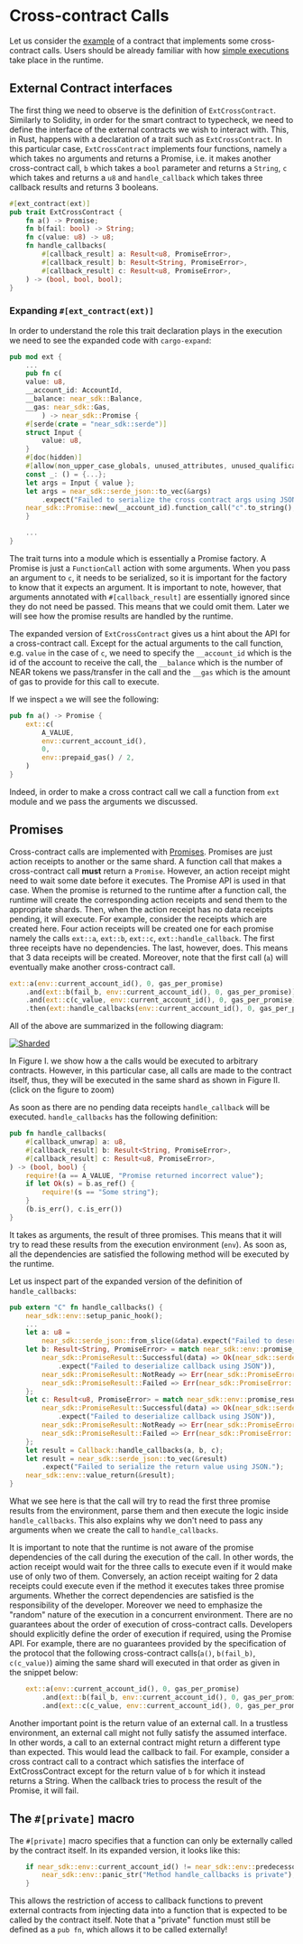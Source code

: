 # Cross-contract Calls

Let us consider the [example](https://github.com/near/near-sdk-rs/blob/master/examples/callback-results/src/lib.rs) of a contract that implements some cross-contract calls. Users should be already familiar with how [simple executions](execution.md) take place in the runtime.

## External Contract interfaces


The first thing we need to observe is the definition of ``ExtCrossContract``. Similarly to Solidity, in order for the smart contract to typecheck, we need to define the interface of the external contracts we wish to interact with. This, in Rust, happens with a declaration of a trait such as ``ExtCrossContract``. In this particular case, ``ExtCrossContract`` implements four functions, namely ``a`` which takes no arguments and returns a Promise, i.e. it makes another cross-contract call, ``b`` which takes a ``bool`` parameter and returns a ``String``, ``c`` which takes and returns a ``u8`` and ``handle_callback`` which takes three callback results and returns 3 booleans. 

```rust
#[ext_contract(ext)]
pub trait ExtCrossContract {
    fn a() -> Promise;
    fn b(fail: bool) -> String;
    fn c(value: u8) -> u8;
    fn handle_callbacks(
        #[callback_result] a: Result<u8, PromiseError>,
        #[callback_result] b: Result<String, PromiseError>,
        #[callback_result] c: Result<u8, PromiseError>,
    ) -> (bool, bool, bool);
}
```


### Expanding ``#[ext_contract(ext)]``

In order to understand the role this trait declaration plays in the execution we need to see the expanded code with ``cargo-expand``:

```rust
pub mod ext {
    ...
    pub fn c(
    value: u8,
    __account_id: AccountId,
    __balance: near_sdk::Balance,
    __gas: near_sdk::Gas,
        ) -> near_sdk::Promise {
    #[serde(crate = "near_sdk::serde")]
    struct Input {
        value: u8,
    }
    #[doc(hidden)]
    #[allow(non_upper_case_globals, unused_attributes, unused_qualifications)]
    const _: () = {...};
    let args = Input { value };
    let args = near_sdk::serde_json::to_vec(&args)
        .expect("Failed to serialize the cross contract args using JSON.");
    near_sdk::Promise::new(__account_id).function_call("c".to_string(), args, __balance, __gas)
    }

    ...
}
```

The trait turns into a module which is essentially a Promise factory. A Promise is just a ``FunctionCall`` action with some arguments. When you pass an argument to ``c``, it needs to be serialized, so it is important for the factory to know that it expects an argument. It is important to note, however, that arguments annotated with ``#[callback_result]`` are essentially ignored since they do not need be passed. This means that we could omit them. Later we will see how the promise results are handled by the runtime.

The expanded version of ``ExtCrossContract`` gives us a hint about the API for a cross-contract call. Except for the actual arguments to the call function, e.g. ``value`` in the case of ``c``, we need to specify the ``__account_id`` which is the id of the account to receive the call, the ``__balance`` which is the number of NEAR tokens we pass/transfer in the call and the ``__gas`` which is the amount of gas to provide for this call to execute.

If we inspect ``a`` we will see the following:

```rust
pub fn a() -> Promise {
    ext::c(
        A_VALUE,
        env::current_account_id(),
        0,
        env::prepaid_gas() / 2,
    )
}
```


Indeed, in order to make a cross contract call we call a function from ``ext`` module and we pass the arguments we discussed.

## Promises

Cross-contract calls are implemented with [Promises](https://nomicon.io/RuntimeSpec/Components/BindingsSpec/PromisesAPI.html). Promises are just action receipts to another or the same shard. A function call that makes a cross-contract call **must** return a ``Promise``. However, an action receipt might need to wait some date before it executes. The Promise API is used in that case. When the promise is returned to the runtime after a function call, the runtime will create the corresponding action receipts and send them to the appropriate shards. Then, when the action receipt has no data receipts pending, it will execute. For example, consider the receipts which are created here. Four action receipts will be created one for each promise namely the calls ``ext::a``, ``ext::b``, ``ext::c``, ``ext::handle_callback``. The first three receipts have no dependencies. The last, however, does. This means that 3 data receipts will be created. Moreover, note that the first call (``a``) will eventually make another cross-contract call.

```rust
ext::a(env::current_account_id(), 0, gas_per_promise)
    .and(ext::b(fail_b, env::current_account_id(), 0, gas_per_promise))
    .and(ext::c(c_value, env::current_account_id(), 0, gas_per_promise))
    .then(ext::handle_callbacks(env::current_account_id(), 0, gas_per_promise))
```

All of the above are summarized in the following diagram:

[ ![Sharded](img/cross_contract_merge.svg) ](img/cross_contract_merge.svg)

In Figure I. we show how a the calls would be executed to arbitrary contracts. However, in this particular case, all calls are made to the contract itself, thus, they will be executed in the same shard as shown in Figure II. (click on the figure to zoom)
        
As soon as there are no pending data receipts ``handle_callback`` will be executed.
``handle_callbacks`` has the following definition:

```rust
pub fn handle_callbacks(
    #[callback_unwrap] a: u8,
    #[callback_result] b: Result<String, PromiseError>,
    #[callback_result] c: Result<u8, PromiseError>,
) -> (bool, bool) {
    require!(a == A_VALUE, "Promise returned incorrect value");
    if let Ok(s) = b.as_ref() {
        require!(s == "Some string");
    }
    (b.is_err(), c.is_err())
}
```

It takes as arguments, the result of three promises. This means that it will try to read these results from the execution environment (``env``). As soon as, all the dependencies are satisfied the following method will be executed by the runtime.

Let us inspect part of the expanded version of the definition of ``handle_callbacks``:

```rust
pub extern "C" fn handle_callbacks() {
    near_sdk::env::setup_panic_hook();
    ...
    let a: u8 =
        near_sdk::serde_json::from_slice(&data).expect("Failed to deserialize callback using JSON");
    let b: Result<String, PromiseError> = match near_sdk::env::promise_result(1u64) {
        near_sdk::PromiseResult::Successful(data) => Ok(near_sdk::serde_json::from_slice(&data)
            .expect("Failed to deserialize callback using JSON")),
        near_sdk::PromiseResult::NotReady => Err(near_sdk::PromiseError::NotReady),
        near_sdk::PromiseResult::Failed => Err(near_sdk::PromiseError::Failed),
    };
    let c: Result<u8, PromiseError> = match near_sdk::env::promise_result(2u64) {
        near_sdk::PromiseResult::Successful(data) => Ok(near_sdk::serde_json::from_slice(&data)
            .expect("Failed to deserialize callback using JSON")),
        near_sdk::PromiseResult::NotReady => Err(near_sdk::PromiseError::NotReady),
        near_sdk::PromiseResult::Failed => Err(near_sdk::PromiseError::Failed),
    };
    let result = Callback::handle_callbacks(a, b, c);
    let result = near_sdk::serde_json::to_vec(&result)
        .expect("Failed to serialize the return value using JSON.");
    near_sdk::env::value_return(&result);
}
```
    
What we see here is that the call will try to read the first three promise results from the environment, parse them and then execute the logic inside ``handle_callbacks``. This also explains why we don't need to pass any arguments when we create the call to ``handle_callbacks``. 

It is important to note that the runtime is not aware of the promise dependencies of the call during the execution of the call. In other words, the action receipt would wait for the three calls to execute even if it would make use of only two of them. 
Conversely, an action receipt waiting for 2 data receipts could execute even if the method it executes takes three promise arguments. Whether the correct dependencies are satisfied is the responsibility of the developer. Moreover we need to emphasize the "random" nature of the execution in a concurrent environment. There are no guarantees about the order of execution of cross-contract calls. Developers should explicitly define the order of execution if required, using the Promise API. For example, there are no guarantees provided by the specification of the protocol that the following cross-contract calls(``a()``, ``b(fail_b)``, ``c(c_value)``) aiming the same shard will executed in that order as given in the snippet below:

```rust
    ext::a(env::current_account_id(), 0, gas_per_promise)
        .and(ext::b(fail_b, env::current_account_id(), 0, gas_per_promise))
        .and(ext::c(c_value, env::current_account_id(), 0, gas_per_promise))
```

Another important point is the return value of an external call. In a trustless environment, an external call might not fully satisfy the assumed interface. In other words, a call to an external contract might return a different type than expected. This would lead the callback to fail. For example, consider a cross contract call to a contract which satisfies the interface of ExtCrossContract except for the return value of ``b`` for which it instead returns a String. When the callback tries to process the result of the Promise, it will fail.


## The ``#[private]`` macro

The ``#[private]`` macro specifies that a function can only be externally called by the contract itself. In its expanded version, it looks like this:

```rust
    if near_sdk::env::current_account_id() != near_sdk::env::predecessor_account_id() {
        near_sdk::env::panic_str("Method handle_callbacks is private");
    }
```

This allows the restriction of access to callback functions to prevent external contracts from injecting data into a function that is expected to be called by the contract itself. Note that a "private" function must still be defined as a ``pub fn``, which allows it to be called externally!
